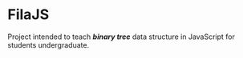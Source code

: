 # FilaJS

Project intended to teach ***binary tree*** data structure in JavaScript for students undergraduate.